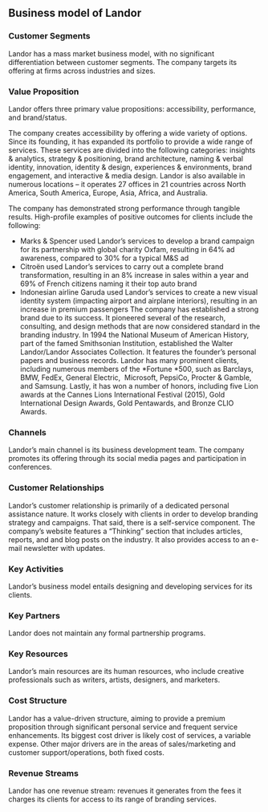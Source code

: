 Business model of Landor
------------------------

 ### Customer Segments

 Landor has a mass market business model, with no significant differentiation between customer segments. The company targets its offering at firms across industries and sizes.

 ### Value Proposition

 Landor offers three primary value propositions: accessibility, performance, and brand/status.

 The company creates accessibility by offering a wide variety of options. Since its founding, it has expanded its portfolio to provide a wide range of services. These services are divided into the following categories: insights & analytics, strategy & positioning, brand architecture, naming & verbal identity, innovation, identity & design, experiences & environments, brand engagement, and interactive & media design. Landor is also available in numerous locations – it operates 27 offices in 21 countries across North America, South America, Europe, Asia, Africa, and Australia.

 The company has demonstrated strong performance through tangible results. High-profile examples of positive outcomes for clients include the following:

  * Marks & Spencer used Landor’s services to develop a brand campaign for its partnership with global charity Oxfam, resulting in 64% ad awareness, compared to 30% for a typical M&S ad
 * Citroën used Landor’s services to carry out a complete brand transformation, resulting in an 8% increase in sales within a year and 69% of French citizens naming it their top auto brand
 * Indonesian airline Garuda used Landor’s services to create a new visual identity system (impacting airport and airplane interiors), resulting in an increase in premium passengers
  The company has established a strong brand due to its success. It pioneered several of the research, consulting, and design methods that are now considered standard in the branding industry. In 1994 the National Museum of American History, part of the famed Smithsonian Institution, established the Walter Landor/Landor Associates Collection. It features the founder’s personal papers and business records. Landor has many prominent clients, including numerous members of the *Fortune *500, such as Barclays, BMW, FedEx, General Electric,  Microsoft, PepsiCo, Procter & Gamble, and Samsung. Lastly, it has won a number of honors, including five Lion awards at the Cannes Lions International Festival (2015), Gold International Design Awards, Gold Pentawards, and Bronze CLIO Awards.

 ### Channels

 Landor’s main channel is its business development team. The company promotes its offering through its social media pages and participation in conferences.

 ### Customer Relationships

 Landor’s customer relationship is primarily of a dedicated personal assistance nature. It works closely with clients in order to develop branding strategy and campaigns. That said, there is a self-service component. The company’s website features a “Thinking” section that includes articles, reports, and and blog posts on the industry. It also provides access to an e-mail newsletter with updates.

 ### Key Activities

 Landor’s business model entails designing and developing services for its clients.

 ### Key Partners

 Landor does not maintain any formal partnership programs.

 ### Key Resources

 Landor’s main resources are its human resources, who include creative professionals such as writers, artists, designers, and marketers.

 ### Cost Structure

 Landor has a value-driven structure, aiming to provide a premium proposition through significant personal service and frequent service enhancements. Its biggest cost driver is likely cost of services, a variable expense. Other major drivers are in the areas of sales/marketing and customer support/operations, both fixed costs.

 ### Revenue Streams

 Landor has one revenue stream: revenues it generates from the fees it charges its clients for access to its range of branding services.